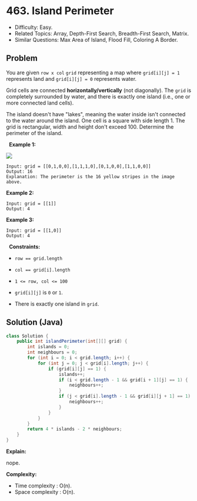 # 463. Island Perimeter

- Difficulty: Easy.
- Related Topics: Array, Depth-First Search, Breadth-First Search, Matrix.
- Similar Questions: Max Area of Island, Flood Fill, Coloring A Border.

## Problem

You are given ```row x col``` ```grid``` representing a map where ```grid[i][j] = 1``` represents land and ```grid[i][j] = 0``` represents water.

Grid cells are connected **horizontally/vertically** (not diagonally). The ```grid``` is completely surrounded by water, and there is exactly one island (i.e., one or more connected land cells).

The island doesn't have "lakes", meaning the water inside isn't connected to the water around the island. One cell is a square with side length 1. The grid is rectangular, width and height don't exceed 100. Determine the perimeter of the island.

 
**Example 1:**

![](https://assets.leetcode.com/uploads/2018/10/12/island.png)

```
Input: grid = [[0,1,0,0],[1,1,1,0],[0,1,0,0],[1,1,0,0]]
Output: 16
Explanation: The perimeter is the 16 yellow stripes in the image above.
```

**Example 2:**

```
Input: grid = [[1]]
Output: 4
```

**Example 3:**

```
Input: grid = [[1,0]]
Output: 4
```

 
**Constraints:**


	
- ```row == grid.length```
	
- ```col == grid[i].length```
	
- ```1 <= row, col <= 100```
	
- ```grid[i][j]``` is ```0``` or ```1```.
	
- There is exactly one island in ```grid```.



## Solution (Java)

```java
class Solution {
    public int islandPerimeter(int[][] grid) {
        int islands = 0;
        int neighbours = 0;
        for (int i = 0; i < grid.length; i++) {
            for (int j = 0; j < grid[i].length; j++) {
                if (grid[i][j] == 1) {
                    islands++;
                    if (i < grid.length - 1 && grid[i + 1][j] == 1) {
                        neighbours++;
                    }
                    if (j < grid[i].length - 1 && grid[i][j + 1] == 1) {
                        neighbours++;
                    }
                }
            }
        }
        return 4 * islands - 2 * neighbours;
    }
}
```

**Explain:**

nope.

**Complexity:**

* Time complexity : O(n).
* Space complexity : O(n).
